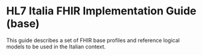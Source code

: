 # HL7 Italia FHIR Implementation Guide (base)
This guide describes a set of FHIR base profiles and reference logical models to be used in the Italian context.
